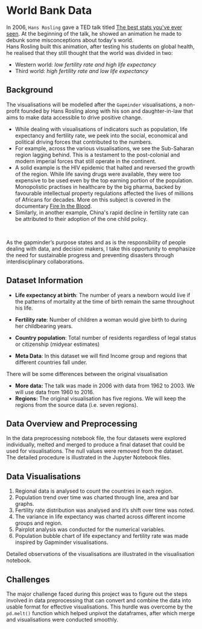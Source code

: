 # World Bank Data

In 2006, `Hans Rosling` gave a TED talk titled [The best stats you've ever seen](https://youtu.be/hVimVzgtD6w?si=Jthy0DcT69vJ6PtY). At the beginning of the talk, he showed an animation he made to debunk some misconceptions about today's world. <br>
Hans Rosling built this animation, after testing his students on global health, he realised that they still thought that the world was divided in two:

- Western world: *low fertility rate and high life expectancy*
- Third world: *high fertility rate and low life expectancy*

## Background 
The visualisations will be modelled after the `Gapminder` visualisations, a non-profit founded by Hans Rosling along with his son and daughter-in-law that aims to make data accessible to drive positive change. <br> 
- While dealing with visualisations of indicators such as population, life expectancy and fertility rate, we peek into the social, economical and political driving forces that contributed to the numbers. 
- For example, across the various visualisations, we see the Sub-Saharan region lagging behind. This is a testament to the post-colonial and modern imperial forces that still operate in the continent.
- A solid example is the HIV epidemic that halted and reversed the growth of the region. While life saving drugs were available, they were too expensive to be used even by the top earning portion of the population. Monopolistic practises in healthcare by the big pharma, backed by favourable intellectual property regulations affected the lives of millions of Africans for decades. More on this subject is covered in the documentary [Fire In the Blood](https://www.youtube.com/watch?v=uMsseS_Lqs0&t=1s).
- Similarly, in another example, China's rapid decline in fertility rate can be attributed to their adoption of the one child policy.
<br> 

As the gapminder’s purpose states and as is the responsibility of people dealing with data, and decision makers, I take this opportunity to emphasize the need for sustainable progress and preventing disasters through interdisciplinary collaborations.

## Dataset Information
- **Life expectancy at birth**: The number of years a newborn would live if the patterns of mortality at the time of birth remain the same throughout his life.

- **Fertility rate**: Number of children a woman would give birth to during her childbearing years. 

- **Country population**: Total number of residents regardless of legal status or citizenship (midyear estimates)
- **Meta Data**: In this dataset we will find Income group and regions that different countries fall under.

There will be some differences between the original visualisation 
- **More data:**  The talk was made in 2006 with data from 1962 to 2003. We will use data from 1960 to 2016.
- **Regions:** The original visualisation has five regions. We will keep the regions from the source data (i.e. seven regions).

## Data Overview and Preprocessing
In the data preprocessing notebook file, the four datasets were explored individually, melted and merged to produce a final dataset that could be used for visualisations. The null values were removed from the dataset.
<br>
The detailed procedure is illustrated in the Jupyter Notebook files.
## Data Visualisations

1. Regional data is analysed to count the countries in each region.
2. Population trend over time was charted through line, area and bar graphs.
3. Fertility rate distribution was analysed and it’s shift over time was noted.
4. The variance in life expectancy was charted across different income groups and region.
5. Pairplot analysis was conducted for the numerical variables.
6. Population bubble chart of life expectancy and fertility rate was made inspired by Gapminder visualisations. 

Detailed observations of the visualisations are illustrated in the visualisation notebook.

## Challenges
The major challenge faced during this project was to figure out the steps involved in data preprocessing that can convert and combine the data into usable format for effective visualisations. This hurdle was overcome by the `pd.melt()` function which helped unpivot the dataframes, after which merge and visualisations were conducted smoothly. 
